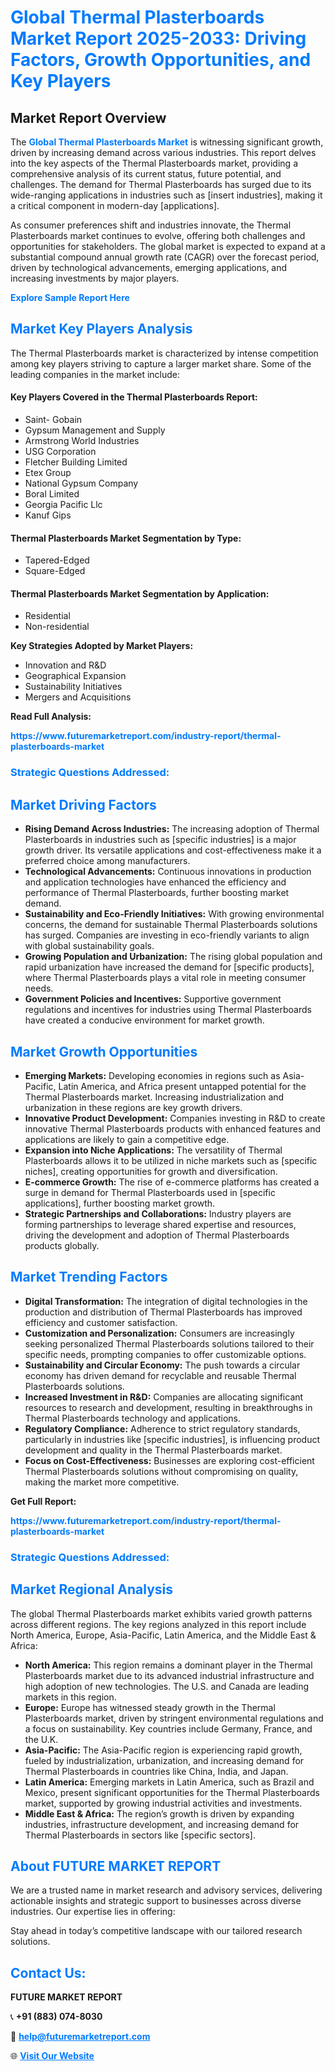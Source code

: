 <h1 style="color: #007BFF;">Global Thermal Plasterboards Market Report 2025-2033: Driving Factors, Growth Opportunities, and Key Players</h1>

<section id="overview">
<h2>Market Report Overview</h2>
<p>The <a href="https://www.futuremarketreport.com/industry-report/thermal-plasterboards-market" style="color: #007BFF; text-decoration: none;"><strong>Global Thermal Plasterboards Market</strong></a> is witnessing significant growth, driven by increasing demand across various industries. This report delves into the key aspects of the Thermal Plasterboards market, providing a comprehensive analysis of its current status, future potential, and challenges. The demand for Thermal Plasterboards has surged due to its wide-ranging applications in industries such as [insert industries], making it a critical component in modern-day [applications].</p>
<p>As consumer preferences shift and industries innovate, the Thermal Plasterboards market continues to evolve, offering both challenges and opportunities for stakeholders. The global market is expected to expand at a substantial compound annual growth rate (CAGR) over the forecast period, driven by technological advancements, emerging applications, and increasing investments by major players.</p>
</section>

<section id="overview">
<p><a href="https://www.futuremarketreport.com/request-sample/reportId=114767" style="color: #007BFF; text-decoration: none;"><strong>Explore Sample Report Here</strong></a></p>
</section>

<section id="key-players">
<h2 style="color: #007BFF;">Market Key Players Analysis</h2>
<p>The Thermal Plasterboards market is characterized by intense competition among key players striving to capture a larger market share. Some of the leading companies in the market include:</p>
<h4>Key Players Covered in the Thermal Plasterboards Report:</h4>
<ul><li>Saint- Gobain</li><li>Gypsum Management and Supply</li><li>Armstrong World Industries</li><li>USG Corporation</li><li>Fletcher Building Limited</li><li>Etex Group</li><li>National Gypsum Company</li><li>Boral Limited</li><li>Georgia Pacific Llc</li><li>Kanuf Gips</li></ul>
<h4>Thermal Plasterboards Market Segmentation by Type:</h4>
<ul><li>Tapered-Edged</li><li>Square-Edged</li></ul>

<h4>Thermal Plasterboards Market Segmentation by Application:</h4>
<ul><li>Residential</li><li>Non-residential</li></ul>
<p><strong>Key Strategies Adopted by Market Players:</strong></p>
<ul>
<li>Innovation and R&D</li>
<li>Geographical Expansion</li>
<li>Sustainability Initiatives</li>
<li>Mergers and Acquisitions</li>
</ul>
</section>

<section>
<p><strong>Read Full Analysis: </strong></p><a href="https://www.futuremarketreport.com/industry-report/thermal-plasterboards-market" style="color: #007BFF; text-decoration: none;"><strong>https://www.futuremarketreport.com/industry-report/thermal-plasterboards-market</strong></a>
<h3 style="color: #007BFF;">Strategic Questions Addressed:</h3>
</section>

<section id="driving-factors">
<h2 style="color: #007BFF;">Market Driving Factors</h2>
<ul>
<li><strong>Rising Demand Across Industries:</strong> The increasing adoption of Thermal Plasterboards in industries such as [specific industries] is a major growth driver. Its versatile applications and cost-effectiveness make it a preferred choice among manufacturers.</li>
<li><strong>Technological Advancements:</strong> Continuous innovations in production and application technologies have enhanced the efficiency and performance of Thermal Plasterboards, further boosting market demand.</li>
<li><strong>Sustainability and Eco-Friendly Initiatives:</strong> With growing environmental concerns, the demand for sustainable Thermal Plasterboards solutions has surged. Companies are investing in eco-friendly variants to align with global sustainability goals.</li>
<li><strong>Growing Population and Urbanization:</strong> The rising global population and rapid urbanization have increased the demand for [specific products], where Thermal Plasterboards plays a vital role in meeting consumer needs.</li>
<li><strong>Government Policies and Incentives:</strong> Supportive government regulations and incentives for industries using Thermal Plasterboards have created a conducive environment for market growth.</li>
</ul>
</section>

<section id="growth-opportunities">
<h2 style="color: #007BFF;">Market Growth Opportunities</h2>
<ul>
<li><strong>Emerging Markets:</strong> Developing economies in regions such as Asia-Pacific, Latin America, and Africa present untapped potential for the Thermal Plasterboards market. Increasing industrialization and urbanization in these regions are key growth drivers.</li>
<li><strong>Innovative Product Development:</strong> Companies investing in R&D to create innovative Thermal Plasterboards products with enhanced features and applications are likely to gain a competitive edge.</li>
<li><strong>Expansion into Niche Applications:</strong> The versatility of Thermal Plasterboards allows it to be utilized in niche markets such as [specific niches], creating opportunities for growth and diversification.</li>
<li><strong>E-commerce Growth:</strong> The rise of e-commerce platforms has created a surge in demand for Thermal Plasterboards used in [specific applications], further boosting market growth.</li>
<li><strong>Strategic Partnerships and Collaborations:</strong> Industry players are forming partnerships to leverage shared expertise and resources, driving the development and adoption of Thermal Plasterboards products globally.</li>
</ul>
</section>

<section id="trending-factors">
<h2 style="color: #007BFF;">Market Trending Factors</h2>
<ul>
<li><strong>Digital Transformation:</strong> The integration of digital technologies in the production and distribution of Thermal Plasterboards has improved efficiency and customer satisfaction.</li>
<li><strong>Customization and Personalization:</strong> Consumers are increasingly seeking personalized Thermal Plasterboards solutions tailored to their specific needs, prompting companies to offer customizable options.</li>
<li><strong>Sustainability and Circular Economy:</strong> The push towards a circular economy has driven demand for recyclable and reusable Thermal Plasterboards solutions.</li>
<li><strong>Increased Investment in R&D:</strong> Companies are allocating significant resources to research and development, resulting in breakthroughs in Thermal Plasterboards technology and applications.</li>
<li><strong>Regulatory Compliance:</strong> Adherence to strict regulatory standards, particularly in industries like [specific industries], is influencing product development and quality in the Thermal Plasterboards market.</li>
<li><strong>Focus on Cost-Effectiveness:</strong> Businesses are exploring cost-efficient Thermal Plasterboards solutions without compromising on quality, making the market more competitive.</li>
</ul>
</section>

<section>
<p><strong>Get Full Report: </strong></p><a href="https://www.futuremarketreport.com/industry-report/thermal-plasterboards-market" style="color: #007BFF; text-decoration: none;"><strong>https://www.futuremarketreport.com/industry-report/thermal-plasterboards-market</strong></a>
<h3 style="color: #007BFF;">Strategic Questions Addressed:</h3>
</section>


<section id="regional-analysis">
<h2 style="color: #007BFF;">Market Regional Analysis</h2>
<p>The global Thermal Plasterboards market exhibits varied growth patterns across different regions. The key regions analyzed in this report include North America, Europe, Asia-Pacific, Latin America, and the Middle East & Africa:</p>
<ul>
<li><strong>North America:</strong> This region remains a dominant player in the Thermal Plasterboards market due to its advanced industrial infrastructure and high adoption of new technologies. The U.S. and Canada are leading markets in this region.</li>
<li><strong>Europe:</strong> Europe has witnessed steady growth in the Thermal Plasterboards market, driven by stringent environmental regulations and a focus on sustainability. Key countries include Germany, France, and the U.K.</li>
<li><strong>Asia-Pacific:</strong> The Asia-Pacific region is experiencing rapid growth, fueled by industrialization, urbanization, and increasing demand for Thermal Plasterboards in countries like China, India, and Japan.</li>
<li><strong>Latin America:</strong> Emerging markets in Latin America, such as Brazil and Mexico, present significant opportunities for the Thermal Plasterboards market, supported by growing industrial activities and investments.</li>
<li><strong>Middle East & Africa:</strong> The region’s growth is driven by expanding industries, infrastructure development, and increasing demand for Thermal Plasterboards in sectors like [specific sectors].</li>
</ul>
</section>

<footer>
<h2 style="color: #007BFF;">About FUTURE MARKET REPORT</h2>
<p>We are a trusted name in market research and advisory services, delivering actionable insights and strategic support to businesses across diverse industries. Our expertise lies in offering:</p>

<p>Stay ahead in today’s competitive landscape with our tailored research solutions.</p>

<h2 style="color: #007BFF;">Contact Us:</h2>
<p><strong>FUTURE MARKET REPORT</strong></p>
<p>📞 <strong>+91 (883) 074-8030</strong></p>
<p>📧 <strong><a href="mailto:help@futuremarketreport.com" style="color: #007BFF;">help@futuremarketreport.com</a></strong></p>
<p>🌐 <strong><a href="https://www.futuremarketreport.com/" style="color: #007BFF;">Visit Our Website</a></strong></p>
</footer>